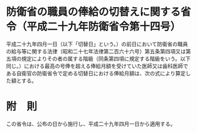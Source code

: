 # 防衛省の職員の俸給の切替えに関する省令（平成二十九年防衛省令第十四号）
平成二十九年四月一日（以下「切替日」という。）の前日において防衛省の職員の給与等に関する法律（昭和二十七年法律第二百六十六号）第五条第四項又は第五項の規定によりその者の属する階級（同条第四項に規定する階級をいう。以下同じ。）における最高の号俸を超える俸給月額を受けていた医師又は歯科医師である自衛官の防衛省令で定める切替日における俸給月額は、次の式により算定した額とする。
# 附　則
この省令は、公布の日から施行し、平成二十九年四月一日から適用する。
